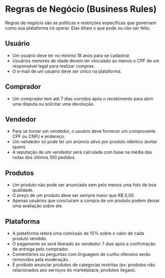 # **Regras de Negócio (Business Rules)**

Regras de negócio são as políticas e restrições específicas que governam como sua plataforma irá operar. Elas ditam o que pode ou não ser feito. 

## Usuário
- Um usuário deve ter no mínimo 18 anos para se cadastrar.
- Usuários menores de idade devem ter vinculado ao menos o CPF de um responsável legal para realizar compras.
- O e-mail de um usuário deve ser único na plataforma.

## Comprador
- Um comprador tem até 7 dias corridos após o recebimento para abrir uma disputa ou solicitar uma devolução. 

## Vendedor
- Para se tornar um vendedor, o usuário deve fornecer um comprovante CPF ou CNPJ e endereço.
- Um vendedor só pode ter um anúncio ativo por produto idêntico (evitar spam).
- A reputação de um vendedor será calculada com base na média das notas dos últimos 100 pedidos.

## Produtos
- Um produto não pode ser anunciado sem pelo menos uma foto de boa qualidade.
- O preço de um produto deve ser sempre maior que R$ 0,00. 
- Apenas usuários que concluíram a compra de um produto podem deixar uma avaliação sobre ele.

## Plataforma
- A plataforma reterá uma comissão de 10% sobre o valor de cada produto vendido.
- O pagamento só será liberado ao vendedor 7 dias após a confirmação de entrega pelo comprador.
- Comentários ou perguntas com linguagem de cunho ofensivo serão removidos pela moderação.
- É proibido anunciar produtos de categorias restritas (ex: produtos não relacionados aos serviços do marketplace, produtos ilegais).